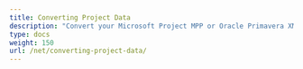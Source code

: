 ```yaml
---
title: Converting Project Data
description: "Convert your Microsoft Project MPP or Oracle Primavera XML files in graphic formats (PDF, JPEG, PNG) by using Aspose.Tasks for .NET."
type: docs
weight: 150
url: /net/converting-project-data/
---
```



